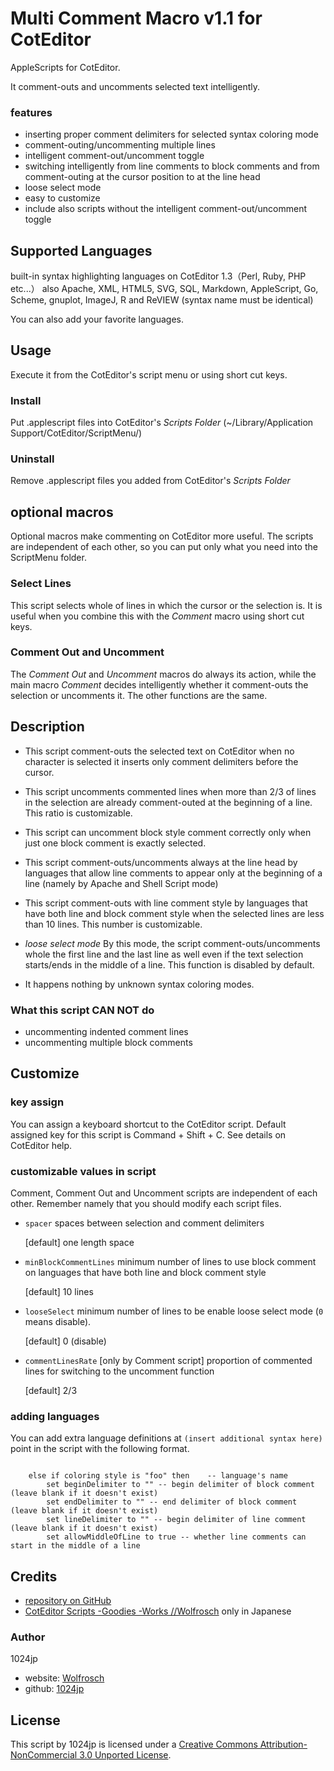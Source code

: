  
Multi Comment Macro v1.1 for CotEditor
=======================================

AppleScripts for CotEditor.

It comment-outs and uncomments selected text intelligently.


### features

- inserting proper comment delimiters for selected syntax coloring mode
- comment-outing/uncommenting multiple lines
- intelligent comment-out/uncomment toggle
- switching intelligently from line comments to block comments 
  and from comment-outing at the cursor position to at the line head
- loose select mode
- easy to customize
- include also scripts without the intelligent comment-out/uncomment toggle 


Supported Languages
-------------

built-in syntax highlighting languages on CotEditor 1.3（Perl, Ruby, PHP etc...）
also Apache, XML, HTML5, SVG, SQL,  Markdown, AppleScript, Go, Scheme, gnuplot, ImageJ, R and ReVIEW
(syntax name must be identical)

You can also add your favorite languages.

Usage
-------------
Execute it from the CotEditor's script menu or using short cut keys.

### Install
Put .applescript files into CotEditor's *Scripts Folder* (~/Library/Application Support/CotEditor/ScriptMenu/)

### Uninstall
Remove .applescript files you added from CotEditor's *Scripts Folder* 


optional macros
-------------
Optional macros make commenting on CotEditor more useful.
The scripts are independent of each other, so you can put only what you need into the ScriptMenu folder.

### Select Lines
This script selects whole of lines in which the cursor or the selection is. It is useful when you combine this with the _Comment_ macro using short cut keys.

### Comment Out and Uncomment
The _Comment Out_ and _Uncomment_ macros do always its action, while the main macro _Comment_ decides intelligently whether it comment-outs the selection or uncomments it.
The other functions are the same.


Description
-------------
- This script comment-outs the selected text on CotEditor
  when no character is selected it inserts only comment delimiters before the cursor.

- This script uncomments commented lines
  when more than 2/3 of lines in the selection are already comment-outed at the beginning of a line.
  This ratio is customizable.

- This script can uncomment block style comment correctly
  only when just one block comment is exactly selected.

- This script comment-outs/uncomments always at the line head 
  by languages that allow line comments to appear only at the beginning of a line
  (namely by Apache and Shell Script mode)

- This script comment-outs with line comment style 
  by languages that have both line and block comment style
  when the selected lines are less than 10 lines.
  This number is customizable.

- _loose select mode_
  By this mode, the script comment-outs/uncomments whole the first line and the last line as well
  even if the text selection starts/ends in the middle of a line.
  This function is disabled by default.

- It happens nothing by unknown syntax coloring modes.

### What this script CAN NOT do
- uncommenting indented comment lines
- uncommenting multiple block comments


Customize
-------------
### key assign
You can assign a keyboard shortcut to the CotEditor script.
Default assigned key for this script is Command + Shift + C.
See details on CotEditor help.

### customizable values in script
Comment, Comment Out and Uncomment scripts are independent of each other. 
Remember namely that you should modify each script files.

- `spacer`
	spaces between selection and comment delimiters
	
	[default] one length space

- `minBlockCommentLines`
	minimum number of lines to use block comment on languages that have both line and block comment style
	
	[default] 10 lines

- `looseSelect`
	minimum number of lines to be enable loose select mode (`0` means disable).
	
	[default] 0 (disable)
	
- `commentLinesRate` [only by Comment script]
	proportion of commented lines for switching to the uncomment function
	
	[default] 2/3

### adding languages
You can add extra language definitions at `(insert additional syntax here)` point in the script with the following format.

```AppleScript

	else if coloring style is "foo" then	-- language's name
		set beginDelimiter to "" -- begin delimiter of block comment (leave blank if it doesn't exist)
		set endDelimiter to "" -- end delimiter of block comment (leave blank if it doesn't exist)
		set lineDelimiter to "" -- begin delimiter of line comment (leave blank if it doesn't exist)
		set allowMiddleOfLine to true -- whether line comments can start in the middle of a line
```


Credits
-------------
- [repository on GitHub](https://github.com/1024jp/multiComment-CotEditor)
- [CotEditor Scripts -Goodies -Works //Wolfrosch](http://wolfrosch.com/works/goodies/coteditor_comment) only in Japanese

### Author
1024jp

- website: [Wolfrosch](http://wolfrosch.com/)
- github: [1024jp](https://github.com/1024jp)

License
-------------
This script by 1024jp is licensed under a [Creative Commons Attribution-NonCommercial 3.0 Unported License](http://creativecommons.org/licenses/by-nc/3.0/).

